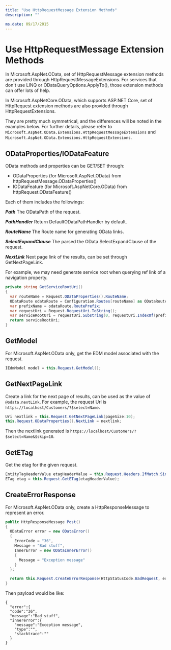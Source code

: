 ```yaml
---
title: "Use HttpRequestMessage Extension Methods"
description: ""

ms.date: 09/17/2015
---
```

# Use HttpRequestMessage Extension Methods

In Microsoft.AspNet.OData, set of HttpRequestMessage extension methods are provided through HttpRequestMessageExtensions. For services that don't use LINQ or ODataQueryOptions.ApplyTo(), those extension methods can offer lots of help.

In Microsoft.AspNetCore.OData, which supports ASP.NET Core, set of HttpRequest extension methods are also provided through HttpRequestExtensions.

They are pretty much symmetrical, and the differences will be noted in the examples below. For further details, please refer to `Microsoft.AspNet.OData.Extensions.HttpRequestMessageExtensions` and `Microsoft.AspNet.OData.Extensions.HttpRequestExtensions`.

## ODataProperties/IODataFeature
OData methods and properties can be GET/SET through:
- ODataProperties (for Microsoft.AspNet.OData) from httpRequestMessage.ODataProperties()
- IODataFeature (for Microsoft.AspNetCore.OData) from httpRequest.ODataFeature()

Each of them includes the followings:

***Path***
The ODataPath of the request.

***PathHandler***
Return DefaultODataPathHandler by default.

***RouteName***
The Route name for generating OData links.

***SelectExpandClause***
The parsed the OData SelectExpandClause of the request.

***NextLink*** 
Next page link of the results, can be set through GetNextPageLink.

For example, we may need generate service root when querying ref link of a navigation property. 
```C#
private string GetServiceRootUri()
{
  var routeName = Request.ODataProperties().RouteName;
  ODataRoute odataRoute = Configuration.Routes[routeName] as ODataRoute;
  var prefixName = odataRoute.RoutePrefix;
  var requestUri = Request.RequestUri.ToString();
  var serviceRootUri = requestUri.Substring(0, requestUri.IndexOf(prefixName) + prefixName.Length);
  return serviceRootUri;
}
```

## GetModel
For Microsoft.AspNet.OData only, get the EDM model associated with the request.
```C#
IEdmModel model = this.Request.GetModel();
```

## GetNextPageLink
Create a link for the next page of results, can be used as the value of `@odata.nextLink`.
For example, the request Url is `https://localhost/Customers/?$select=Name`.
```C#
Uri nextlink = this.Request.GetNextPageLink(pageSize:10);
this.Request.ODataProperties().NextLink = nextlink;
```
Then the nextlink generated is `https://localhost/Customers/?$select=Name&$skip=10`.

## GetETag
Get the etag for the given request.
```C#
EntityTagHeaderValue etagHeaderValue = this.Request.Headers.IfMatch.SingleOrDefault();
ETag etag = this.Request.GetETag(etagHeaderValue);
```

## CreateErrorResponse
For Microsoft.AspNet.OData only, create a HttpResponseMessage to represent an error.
```C#
public HttpResponseMessage Post()
{
  ODataError error = new ODataError()
  {
    ErrorCode = "36",
    Message = "Bad stuff",
    InnerError = new ODataInnerError()
    {
      Message = "Exception message"
    }
  };

  return this.Request.CreateErrorResponse(HttpStatusCode.BadRequest, error);
}
```

Then payload would be like:

    {
      "error":{
      "code":"36",
      "message":"Bad stuff",
      "innererror":{
        "message":"Exception message",
        "type":"",
        "stacktrace":""
      }
    }
